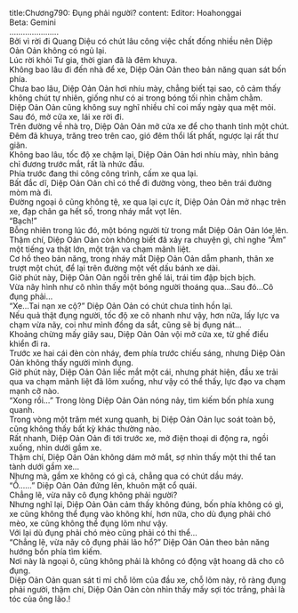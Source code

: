 title:Chương790: Đụng phải người?
content:
Editor: Hoahonggai<br>Beta: Gemini<br>………………….<br>Bởi vì rời đi Quang Diệu có chút lâu công việc chất đống nhiều nên Diệp Oản Oản không có ngủ lại.<br>Lúc rời khỏi Tư gia, thời gian đã là đêm khuya.<br>Không bao lâu đi đến nhà để xe, Diệp Oản Oản theo bản năng quan sát bốn phía.<br>Chưa bao lâu, Diệp Oản Oản hơi nhíu mày, chẳng biết tại sao, cô cảm thấy không chút tự nhiên, giống như có ai trong bóng tối nhìn chằm chằm.<br>Diệp Oản Oản cũng không suy nghĩ nhiều chỉ coi mấy ngày qua mệt mỏi.<br>Sau đó, mở cửa xe, lái xe rời đi.<br>Trên đường về nhà trọ, Diệp Oản Oản mở cửa xe để cho thanh tỉnh một chút.<br>Đêm đã khuya, trăng treo trên cao, gió đêm thổi lất phất, ngược lại rất thư giãn.<br>Không bao lâu, tốc độ xe chậm lại, Diệp Oản Oản hơi nhíu mày, nhìn bảng chỉ đương trước mắt, rất là nhức đầu.<br>Phía trước đang thi công công trình, cấm xe qua lại.<br>Bất đắc dĩ, Diệp Oản Oản chỉ có thể đi đường vòng, theo bên trái đường mòm mà đi.<br>Đường ngoại ô cũng không tệ, xe qua lại cực ít, Diệp Oản Oản mở nhạc trên xe, đạp chân ga hết số, trong nháy mắt vọt lên.<br>“Bạch!”<br>Bỗng nhiên trong lúc đó, một bóng người từ trong mắt Diệp Oản Oản lóe lên.<br>Thậm chí, Diệp Oản Oản còn không biết đã xảy ra chuyện gì, chỉ nghe “Ầm” một tiếng va thật lớn, một trận va chạm mãnh liệt.<br>Cơ hồ theo bản năng, trong nháy mắt Diệp Oản Oản dẫm phanh, thân xe trượt một chút, để lại trên đường một vết dấu bánh xe dài.<br>Giờ phút này, Diệp Oản Oản ngồi trên ghế lái, trái tim đập bịch bịch.<br>Vừa nãy hình như cô nhìn thấy một bóng người thoáng qua…Sau đó…Cô đụng phải…<br>“Xe…Tai nạn xe cộ?” Diệp Oản Oản có chút chưa tỉnh hồn lại.<br>Nếu quả thật đụng người, tốc độ xe cô nhanh như vậy, hơn nữa, lấy lực va chạm vừa nãy, coi như mình đồng da sắt, cũng sẽ bị đụng nát…<br>Khoảng chừng mấy giây sau, Diệp Oản Oản vội mở cửa xe, từ ghế điểu khiển đi ra.<br>Trước xe hai cái đèn còn nháy, đem phía trước chiếu sáng, nhưng Diệp Oản Oản không thấy người mình đụng.<br>Giờ phút này, Diệp Oản Oản liếc mắt một cái, nhưng phát hiện, đầu xe trải qua va chạm mãnh liệt đã lõm xuống, như vậy có thể thấy, lực đạo va chạm mạnh cỡ nào.<br>“Xong rồi…” Trong lòng Diệp Oản Oản nóng nảy, tìm kiếm bốn phía xung quanh.<br>Trong vòng một trăm mét xung quanh, bị Diệp Oản Oản lục soát toàn bộ, cũng không thấy bất kỳ khác thường nào.<br>Rất nhanh, Diệp Oản Oản đi tới trước xe, mở điện thoại di động ra, ngồi xuống, nhìn dưới gầm xe.<br>Thậm chí, Diệp Oản Oản không dám mở mắt, sợ nhìn thấy một thi thể tan tành dưới gầm xe…<br>Nhưng mà, gầm xe không có gì cả, chẳng qua có chút dầu máy.<br>“Ồ……” Diệp Oản Oản đứng lên, khuôn mặt cổ quái.<br>Chẳng lẽ, vừa nãy cô đụng không phải người?<br>Nhưng nghĩ lại, Diệp Oản Oản cảm thấy không đúng, bốn phía không có gì, xe cũng không thể đụng vào không khí, hơn nữa, cho dù đụng phải chó mèo, xe cũng không thể đụng lõm như vậy.<br>Với lại dù đụng phải chó mèo cũng phải có thi thể…<br>“Chẳng lẽ, vừa nãy cô đụng phải lão hổ?” Diệp Oản Oản theo bản năng hướng bốn phía tìm kiếm.<br>Nơi này là ngoại ô, cũng không phải là không có động vật hoang dã cho cô đụng.<br>Diệp Oản Oản quan sát tỉ mỉ chỗ lõm của đầu xe, chỗ lõm này, rõ ràng đụng phải người, thậm chí, Diệp Oản Oản còn nhìn thấy mấy sợi tóc trắng, phải là tóc của ông lão.!